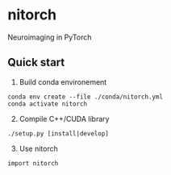 # nitorch
Neuroimaging in PyTorch

## Quick start

1. Build conda environement
```{bash}
conda env create --file ./conda/nitorch.yml
conda activate nitorch
```

2. Compile C++/CUDA library
```{bash}
./setup.py [install|develop]
```

3. Use nitorch
```{python}
import nitorch
```
